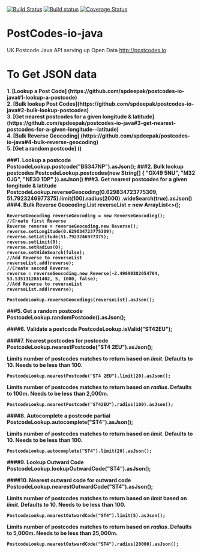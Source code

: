 [![Build Status](https://travis-ci.org/spdeepak/postcodes-io-java.svg?branch=master)](https://travis-ci.org/spdeepak/postcodes-io-java)
[![Build status](https://ci.appveyor.com/api/projects/status/ugthr96uix5pmim7?svg=true)](https://ci.appveyor.com/project/spdeepak/postcodes-io-java)
[![Coverage Status](https://coveralls.io/repos/github/spdeepak/postcodes-io-java/badge.svg?branch=master)](https://coveralls.io/github/spdeepak/postcodes-io-java?branch=master)

# PostCodes-io-java
UK Postcode Java API serving up Open Data http://postcodes.io

<h1>To Get JSON data</h1>
<b>1. [Lookup a Post Code] (https://github.com/spdeepak/postcodes-io-java#1-lookup-a-postcode)</b><br/>
<b>2. [Bulk lookup Post Codes](https://github.com/spdeepak/postcodes-io-java#2-bulk-lookup-postcodes)</b><br/>
<b>3. [Get nearest postcodes for a given longitude & latitude] (https://github.com/spdeepak/postcodes-io-java#3-get-nearest-postcodes-for-a-given-longitude--latitude)</b><br/>
<b>4. [Bulk Reverse Geocoding] (https://github.com/spdeepak/postcodes-io-java#4-bulk-reverse-geocoding)</b><br/>
<b>5. [Get a random postcode] ()

###1. Lookup a postcode
	PostcodeLookup.postcode("BS347NP").asJson();
###2. Bulk lookup postcodes
	PostcodeLookup.postcodes(new String[] { "OX49 5NU", "M32 0JG", "NE30 1DP" }).asJson()
###3. Get nearest postcodes for a given longitude & latitude
	PostcodeLookup.reverseGeocoding(0.629834723775309, 51.7923246977375).limit(100).radius(2000)
                        .wideSearch(true).asJson()
###4. Bulk Reverse Geocoding
	List<Reverse> reverseList = new ArrayList<>();
	
	ReverseGeocoding reverseGeocoding = new ReverseGeocoding();
	//Create first Reverse
	Reverse reverse = reverseGeocoding.new Reverse();
	reverse.setLongitude(0.629834723775309);
	reverse.setLatitude(51.7923246977375);
	reverse.setLimit(0);
	reverse.setRadius(0);
	reverse.setWideSearch(false);
	//Add Reverse to reverseList
	reverseList.add(reverse);
	//Create second Reverse
	reverse = reverseGeocoding.new Reverse(-2.49690382054704, 53.5351312861402, 5, 1000, false);
	//Add Reverse to reverseList
	reverseList.add(reverse);
	
	PostcodeLookup.reverseGeocodings(reverseList).asJson();
	
###5. Get a random postcode
	PostcodeLookup.randomPostcode().asJson();
	
####6. Validate a postcode
	PostcodeLookup.isValid("ST42EU");
	
####7. Nearest postcodes for postcode
	PostcodeLookup.nearestPostcode("ST4 2EU").asJson();
	
Limits number of postcodes matches to return based on <i>limit</i>. Defaults to 10. Needs to be less than 100.
	
	PostcodeLookup.nearestPostcode("ST4 2EU").limit(20).asJson();
	
Limits number of postcodes matches to return based on <i>radius</i>. Defaults to 100m. Needs to be less than 2,000m.

	PostcodeLookup.nearestPostcode("ST42EU").radius(100).asJson();

####8. Autocomplete a postcode partial
	PostcodeLookup.autocomplete("ST4").asJson();

Limits number of postcodes matches to return based on <i>limit</i>. Defaults to 10. Needs to be less than 100.
	
	PostcodeLookup.autocomplete("ST4").limit(20).asJson();

####9. Lookup Outward Code
	PostcodeLookup.lookupOutwardCode("ST4").asJson();

####10. Nearest outward code for outward code
	PostcodeLookup.nearestOutwardCode("ST4").asJson();

Limits number of postcodes matches to return based on <i>limit</i> based on <i>limit</i>. Defaults to 10. Needs to be less than 100.

	PostcodeLookup.nearestOutwardCode("ST4").limit(5).asJson();

Limits number of postcodes matches to return based on <i>radius</i>. Defaults to 5,000m. Needs to be less than 25,000m.

	PostcodeLookup.nearestOutwardCode("ST4").radius(20000).asJson();